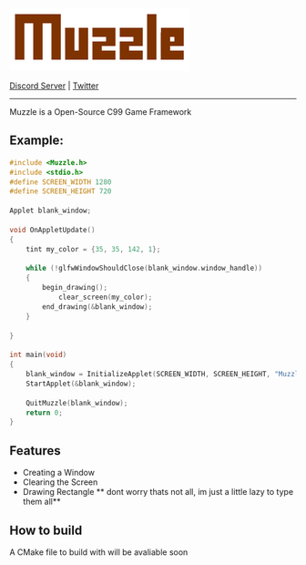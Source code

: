 ![Muzzle Logo](https://github.com/PikoStudios/Muzzle/blob/main/.github/assests/muzzle.png?raw=true)



[Discord Server](https://discord.gg/Rw2FdYw5dK) | [Twitter](https://twitter.com/piko_studios)
***
Muzzle is a Open-Source C99 Game Framework

## Example:
```c
#include <Muzzle.h>
#include <stdio.h>
#define SCREEN_WIDTH 1280
#define SCREEN_HEIGHT 720

Applet blank_window;

void OnAppletUpdate()
{
    tint my_color = {35, 35, 142, 1};

    while (!glfwWindowShouldClose(blank_window.window_handle))
    {
        begin_drawing();
            clear_screen(my_color); 
        end_drawing(&blank_window);
    }
    
}

int main(void)
{
    blank_window = InitializeApplet(SCREEN_WIDTH, SCREEN_HEIGHT, "Muzzle [CORE] - Blank Window", MUZZLE_FALSE, MUZZLE_FALSE);
    StartApplet(&blank_window);

    QuitMuzzle(blank_window);
    return 0;
}

```
 
## Features
* Creating a Window
* Clearing the Screen
* Drawing Rectangle
** dont worry thats not all, im just a little lazy to type them all**


## How to build
A CMake file to build with will be avaliable soon
